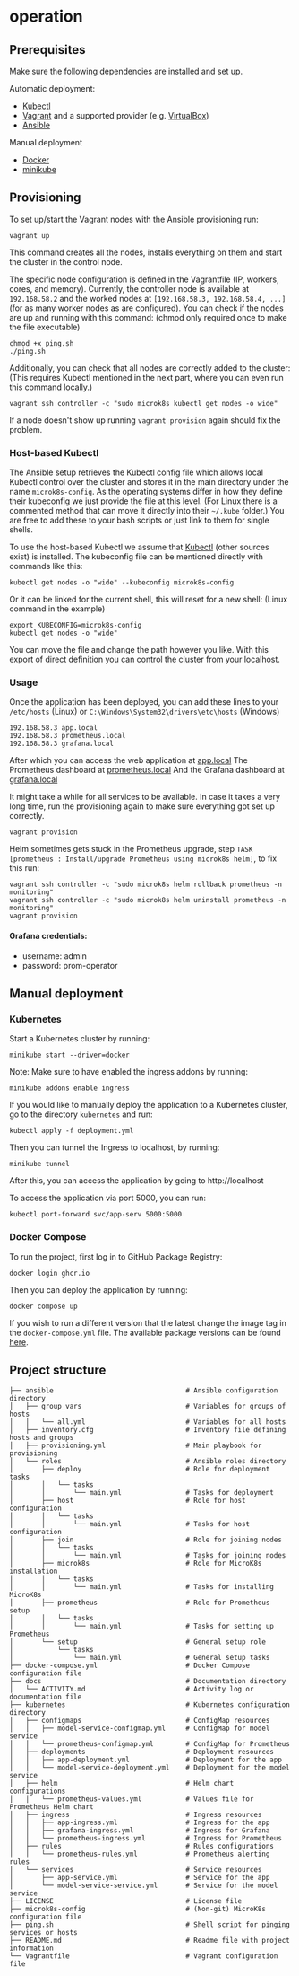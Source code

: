 # operation

## Prerequisites

Make sure the following dependencies are installed and set up.

Automatic deployment:
- [Kubectl](https://k8s-docs.netlify.app/en/docs/tasks/tools/install-kubectl/)
- [Vagrant](https://www.vagrantup.com/) and a supported provider (e.g. [VirtualBox](https://www.virtualbox.org/))
- [Ansible](https://www.ansible.com/)

Manual deployment
- [Docker](https://docs.docker.com/engine/install/)
- [minikube](https://minikube.sigs.k8s.io/docs/start/)

## Provisioning

To set up/start the Vagrant nodes with the Ansible provisioning run:
``` console
vagrant up
```
This command creates all the nodes, installs everything on them and start the cluster in the control node.

The specific node configuration is defined in the Vagrantfile (IP, workers, cores, and memory).
Currently, the controller node is available at `192.168.58.2` and the worked nodes at `[192.168.58.3, 192.168.58.4, ...]` (for as many worker nodes as are configured).
You can check if the nodes are up and running with this command:
(chmod only required once to make the file executable)
``` console
chmod +x ping.sh 
./ping.sh
```

Additionally, you can check that all nodes are correctly added to the cluster:
(This requires Kubectl mentioned in the next part, where you can even run this command locally.)
``` console
vagrant ssh controller -c "sudo microk8s kubectl get nodes -o wide"
```
If a node doesn't show up running `vagrant provision` again should fix the problem.

### Host-based Kubectl
The Ansible setup retrieves the Kubectl config file which allows local Kubectl control over the cluster and stores it in the main directory under the name `microk8s-config`.
As the operating systems differ in how they define their kubeconfig we just provide the file at this level.
(For Linux there is a commented method that can move it directly into their `~/.kube` folder.)
You are free to add these to your bash scripts or just link to them for single shells.

To use the host-based Kubectl we assume that [Kubectl](https://kubernetes.io/docs/tasks/tools/install-kubectl-linux/) (other sources exist) is installed.
The kubeconfig file can be mentioned directly with commands like this:
``` console
kubectl get nodes -o "wide" --kubeconfig microk8s-config
```
Or it can be linked for the current shell, this will reset for a new shell:
(Linux command in the example)
``` console
export KUBECONFIG=microk8s-config
kubectl get nodes -o "wide"
```
You can move the file and change the path however you like.
With this export of direct definition you can control the cluster from your localhost. 

### Usage
Once the application has been deployed, you can add these lines to your `/etc/hosts` (Linux) or `C:\Windows\System32\drivers\etc\hosts` (Windows)
```
192.168.58.3 app.local
192.168.58.3 prometheus.local
192.168.58.3 grafana.local
```

After which you can access the web application at [app.local](app.local)
The Prometheus dashboard at [prometheus.local](prometheus.local)
And the Grafana dashboard at [grafana.local](grafana.local)

It might take a while for all services to be available.
In case it takes a very long time, run the provisioning again to make sure everything got set up correctly.

``` console
vagrant provision
```

Helm sometimes gets stuck in the Prometheus upgrade, step `TASK [prometheus : Install/upgrade Prometheus using microk8s helm]`, to fix this run:
``` console
vagrant ssh controller -c "sudo microk8s helm rollback prometheus -n monitoring"
vagrant ssh controller -c "sudo microk8s helm uninstall prometheus -n monitoring"
vagrant provision
```

#### Grafana credentials:
- username: admin
- password: prom-operator

## Manual deployment

### Kubernetes
Start a Kubernetes cluster by running:

```
minikube start --driver=docker
```

Note: Make sure to have enabled the ingress addons by running:

```
minikube addons enable ingress
```

If you would like to manually deploy the application to a Kubernetes cluster, go to the directory ```kubernetes``` and run:

```
kubectl apply -f deployment.yml
```

Then you can tunnel the Ingress to localhost, by running:

```
minikube tunnel
```

After this, you can access the application by going to http://localhost

To access the application via port 5000, you can run:

```
kubectl port-forward svc/app-serv 5000:5000
```

### Docker Compose
To run the project, first log in to GitHub Package Registry:

```
docker login ghcr.io
```

Then you can deploy the application by running:

```
docker compose up
```

If you wish to run a different version that the latest change the image tag in the `docker-compose.yml` file.
The available package versions can be found [here](https://github.com/orgs/remla24-02/packages).

## Project structure

``` console
├── ansible                                 # Ansible configuration directory
│   ├── group_vars                          # Variables for groups of hosts
│   │   └── all.yml                         # Variables for all hosts
│   ├── inventory.cfg                       # Inventory file defining hosts and groups              
│   ├── provisioning.yml                    # Main playbook for provisioning
│   └── roles                               # Ansible roles directory
│       ├── deploy                          # Role for deployment tasks
│       │   └── tasks               
│       │       └── main.yml                # Tasks for deployment
│       ├── host                            # Role for host configuration
│       │   └── tasks               
│       │       └── main.yml                # Tasks for host configuration
│       ├── join                            # Role for joining nodes
│       │   └── tasks               
│       │       └── main.yml                # Tasks for joining nodes
│       ├── microk8s                        # Role for MicroK8s installation
│       │   └── tasks               
│       │       └── main.yml                # Tasks for installing MicroK8s
│       ├── prometheus                      # Role for Prometheus setup
│       │   └── tasks               
│       │       └── main.yml                # Tasks for setting up Prometheus
│       └── setup                           # General setup role
│           └── tasks               
│               └── main.yml                # General setup tasks
├── docker-compose.yml                      # Docker Compose configuration file
├── docs                                    # Documentation directory
│   └── ACTIVITY.md                         # Activity log or documentation file
├── kubernetes                              # Kubernetes configuration directory
│   ├── configmaps                          # ConfigMap resources
│   │   ├── model-service-configmap.yml     # ConfigMap for model service
│   │   └── prometheus-configmap.yml        # ConfigMap for Prometheus
│   ├── deployments                         # Deployment resources
│   │   ├── app-deployment.yml              # Deployment for the app
│   │   └── model-service-deployment.yml    # Deployment for the model service
│   ├── helm                                # Helm chart configurations
│   │   └── prometheus-values.yml           # Values file for Prometheus Helm chart
│   ├── ingress                             # Ingress resources
│   │   ├── app-ingress.yml                 # Ingress for the app
│   │   ├── grafana-ingress.yml             # Ingress for Grafana
│   │   └── prometheus-ingress.yml          # Ingress for Prometheus
│   ├── rules                               # Rules configurations
│   │   └── prometheus-rules.yml            # Prometheus alerting rules
│   └── services                            # Service resources
│       ├── app-service.yml                 # Service for the app
│       └── model-service-service.yml       # Service for the model service
├── LICENSE                                 # License file
├── microk8s-config                         # (Non-git) MicroK8s configuration file
├── ping.sh                                 # Shell script for pinging services or hosts
├── README.md                               # Readme file with project information
└── Vagrantfile                             # Vagrant configuration file
```
